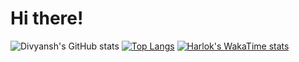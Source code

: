 # Hi there!
![Divyansh's GitHub stats](https://github-readme-stats.vercel.app/api?username=dpschauhan&show_icons=true&theme=dark)
[![Top Langs](https://github-readme-stats.vercel.app/api/top-langs/?username=dpschauhan&layout=donut&theme=dark)](https://github.com/dpschauhan/github-readme-stats)
[![Harlok's WakaTime stats](https://github-readme-stats.vercel.app/api/wakatime?username=dpschauhan)](https://github.com/anuraghazra/github-readme-stats)

